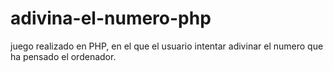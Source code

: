 # adivina-el-numero-php
juego realizado en PHP, en el que el usuario intentar adivinar el numero que ha pensado el ordenador.
